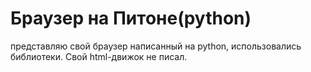 # Браузер на Питоне(python)


представляю свой браузер написанный на python, использовались библиотеки. Свой html-движок не писал.
